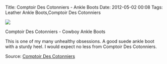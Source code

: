 Title: Comptoir Des Cotonniers - Ankle Boots
Date: 2012-05-02 00:08
Tags: Leather Ankle Boots,Comptoir Des Cotonniers


![](/images/ComptoirDesCotonniersBottinesWestern.jpg)

Comptoir Des Cotonniers - Cowboy Ankle Boots
 

 

This is one of my many unhealthy obsessions. A good suede ankle boot with a sturdy heel. I would expect no less from Comptoir Des Cotonniers.
 

Source: [Comptoir Des Cotonniers](http://www.comptoirdescotonniers.co.uk/)
